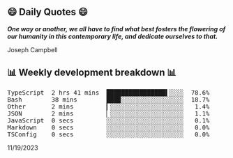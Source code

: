 ## 😄 Daily Quotes 😄

_**One way or another, we all have to find what best fosters the flowering of our humanity in this contemporary life, and dedicate ourselves to that.**_

Joseph Campbell



## 📊 Weekly development breakdown 📊

<pre>TypeScript  2 hrs 41 mins  ████████████████▌░░░░  78.6%
Bash        38 mins        ███▉░░░░░░░░░░░░░░░░░  18.7%
Other       2 mins         ▎░░░░░░░░░░░░░░░░░░░░   1.4%
JSON        2 mins         ▏░░░░░░░░░░░░░░░░░░░░   1.1%
JavaScript  0 secs         ░░░░░░░░░░░░░░░░░░░░░   0.1%
Markdown    0 secs         ░░░░░░░░░░░░░░░░░░░░░   0.0%
TSConfig    0 secs         ░░░░░░░░░░░░░░░░░░░░░   0.0%</pre>

11/19/2023